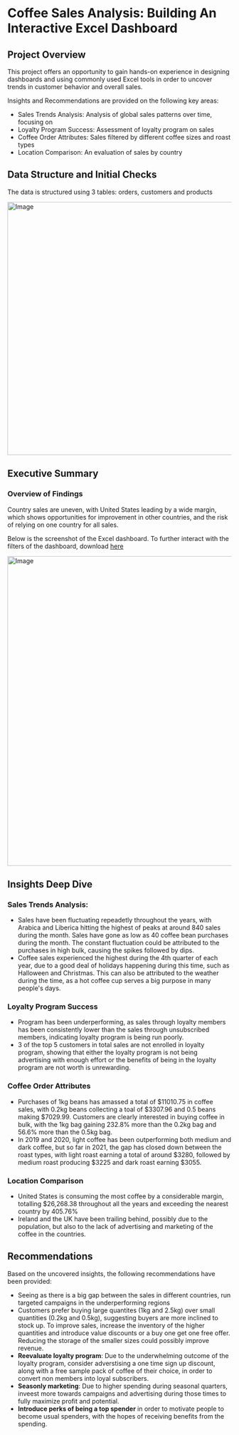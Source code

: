 # Coffee Sales Analysis: Building An Interactive Excel Dashboard
## Project Overview
This project offers an opportunity to gain hands-on experience in designing dashboards and using commonly used Excel tools in order to uncover trends in customer behavior and overall sales. 

Insights and Recommendations are provided on the following key areas:

  - Sales Trends Analysis: Analysis of global sales patterns over time, focusing on
  - Loyalty Program Success: Assessment of loyalty program on sales
  - Coffee Order Attributes: Sales filtered by different coffee sizes and roast types
  - Location Comparison: An evaluation of sales by country

## Data Structure and Initial Checks
The data is structured using 3 tables: orders, customers and products

<img width="881" height="568" alt="Image" src="https://github.com/user-attachments/assets/aa241cce-545e-4018-88e8-79aa36b6d391" />

## Executive Summary

### Overview of Findings

Country sales are uneven, with United States leading by a wide margin, which shows opportunities for improvement in other countries, and the risk of relying on one country for all sales.

Below is the screenshot of the Excel dashboard. To further interact with the filters of the dashboard, download [here](./coffeeOrdersSolution.xltx)

<img width="1461" height="695" alt="Image" src="https://github.com/user-attachments/assets/64d3cfbe-f392-4f7a-8036-5bac9e7a3973" />

## Insights Deep Dive

### Sales Trends Analysis:
- Sales have been fluctuating repeadetly throughout the years, with Arabica and Liberica hitting the highest of peaks at around 840 sales during the month. Sales have gone as low as 40 coffee bean purchases during the month. The constant fluctuation could be attributed to the purchases in high bulk, causing the spikes followed by dips.
- Coffee sales experienced the highest during the 4th quarter of each year, due to a good deal of holidays happening during this time, such as Halloween and Christmas. This can also be attributed to the weather during the time, as a hot coffee cup serves a big purpose in many people's days.

### Loyalty Program Success
- Program has been underperforming, as sales through loyalty members has been consistently lower than the sales through unsubscribed members, indicating loyalty program is being run poorly.
- 3 of the top 5 customers in total sales are not enrolled in loyalty program, showing that either the loyalty program is not being advertising with enough effort or the benefits of being in the loyalty program are not worth is unrewarding.

### Coffee Order Attributes
- Purchases of 1kg beans has amassed a total of $11010.75 in coffee sales, with 0.2kg beans collecting a toal of $3307.96 and 0.5 beans making $7029.99. Customers are clearly interested in buying coffee in bulk, with the 1kg bag gaining 232.8% more than the 0.2kg bag and 56.6% more than the 0.5kg bag.
- In 2019 and 2020, light coffee has been outperforming both medium and dark coffee, but so far in 2021, the gap has closed down between the roast types, with light roast earning a total of around $3280, followed by medium roast producing $3225 and dark roast earning $3055.

### Location Comparison
- United States is consuming the most coffee by a considerable margin, totalling $26,268.38 throughout all the years and exceeding the nearest country by 405.76%
- Ireland and the UK have been trailing behind, possibly due to the population, but also to the lack of advertising and marketing of the coffee in the countries.


## Recommendations

Based on the uncovered insights, the following recommendations have been provided:

  - Seeing as there is a big gap between the sales in different countries, run targeted campaigns in the underperforming regions
  - Customers prefer buying large quantites (1kg and 2.5kg) over small quantities (0.2kg and 0.5kg), suggesting buyers are more inclined to stock up. To improve sales, increase the inventory of the higher quantities and introduce value discounts or a buy one get one free offer. Reducing the storage of the smaller sizes could possibly improve revenue.
  - **Reevaluate loyalty program**: Due to the underwhelming outcome of the loyalty program, consider adverstising a one time sign up discount, along with a free sample pack of coffee of their choice, in order to convert non members into loyal subscribers.
  - **Seasonly marketing**: Due to higher spending during seasonal quarters, inveest more towards campaigns and advertising during those times to fully maximize profit and potential.
  - **Introduce perks of being a top spender** in order to motivate people to become usual spenders, with the hopes of receiving benefits from the spending.

